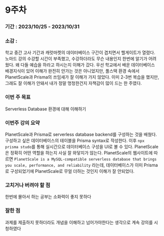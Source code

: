 # 9주차
### 기간 : 2023/10/25 - 2023/10/31  
### 소감 :   
학교 중간 고사 기간과 캐럿마켓의 데이터베이스 구간이 겹치면서 헬게이트가 열렸다. 노마드 강의 수강할 시간이 부족했고, 수강하더라도 무슨 내용인지 한번에 알기가 어려웠다. 
왜 다들 예습을 하라고 하시는지 이해가 갔다. 우선 학교에서 배운 데이터베이스 배경지식이 있어 이해가 완전히 안가는 것은 아니었지만, 풀스택 환경 속에서 PlanetScale과 Prisma의 쓰임새가 잘 이해가 가지 않았다. 
이미 2-3번 복습을 했지만, 그래도 잘 이해가 안돼서 내가 정말 멍청한건지 자책감이 많이 드는 한 주였다. 
  
### 이번 주 목표  
Serverless Database 환경에 대해 이해하기 

### 이번주 강의 요약
PlanetScale과 Prisma로 serverless database backend를 구성하는 것을 배웠다. 구성하고 싶은 데이터베이스의 테이블을 Prisma syntax로 작성한다. 
이후 `npx prisma studo`를 통해 실시간으로 데이터베이스 구성을 UI로 볼 수 있다. PlanetScale은 정확히 어떤 역할을 하는지 사실 잘 와닿지가 않는다. 
PlanetScale의 웹사이트에 따르면 `PlanetScale is a MySQL-compatible serverless database that brings you scale, performance, and reliability` 라는데, 
데이터베이스가 이미 Prisma로 구성되었기에 PlanetScale로 무얼 더하는 것인지 이해가 잘 안되었다. 

### 고치거나 버려야 할 점  
한번에 몰아서 하는 공부는 소화력이 좋지 못하다  

### 잘한 점  
과제를 제출하지 못하더라도 개념을 이해하고 넘어가야한다는 생각으로 계속 강의를 시청하였다

